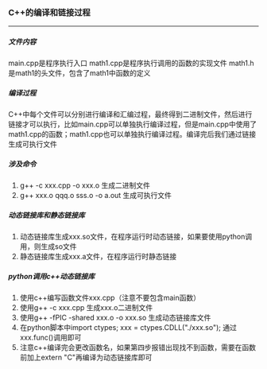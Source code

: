### C++的编译和链接过程
---
##### 文件内容
main.cpp是程序执行入口
math1.cpp是程序执行调用的函数的实现文件
math1.h是math1的头文件，包含了math1中函数的定义

##### 编译过程
C++中每个文件可以分别进行编译和汇编过程，最终得到二进制文件，然后进行链接才可以执行，比如main.cpp可以单独执行编译过程，但是main.cpp中使用了math1.cpp的函数；math1.cpp也可以单独执行编译过程。编译完后我们通过链接生成可执行文件

##### 涉及命令
1. g++ -c xxx.cpp -o xxx.o	生成二进制文件
2. g++ xxx.o qqq.o sss.o -o a.out	生成可执行文件

##### 动态链接库和静态链接库
1. 动态链接库生成xxx.so文件，在程序运行时动态链接，如果要使用python调用，则生成so文件
2. 静态链接库生成xxx.a文件，在程序运行时静态链接

##### python调用c++动态链接库
1. 使用c++编写函数文件xxx.cpp（注意不要包含main函数）
2. 使用g++ -c xxx.cpp 生成xxx.o二进制文件
3. 使用g++ -fPIC -shared xxx.o -o xxx.so 生成动态链接库文件
4. 在python脚本中import ctypes; xxx = ctypes.CDLL("./xxx.so"); 通过xxx.func()调用即可
5. 注意c++编译完会更改函数名，如果第四步报错出现找不到函数，需要在函数前加上extern "C"再编译为动态链接库即可

